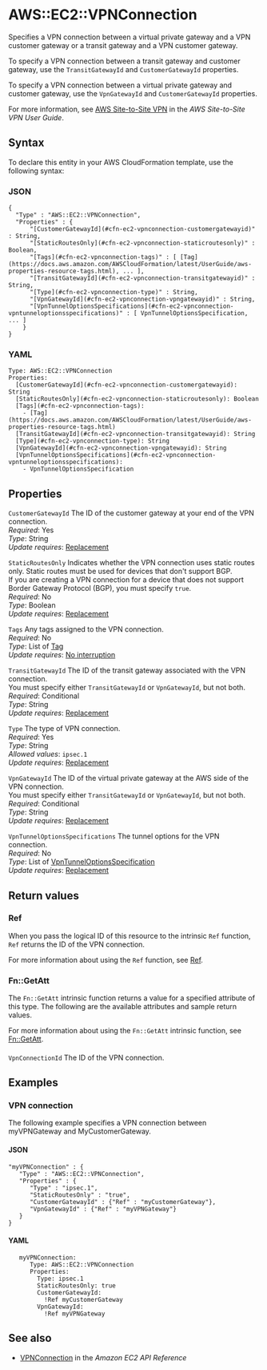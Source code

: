 # AWS::EC2::VPNConnection<a name="aws-resource-ec2-vpnconnection"></a>

Specifies a VPN connection between a virtual private gateway and a VPN customer gateway or a transit gateway and a VPN customer gateway\.

To specify a VPN connection between a transit gateway and customer gateway, use the `TransitGatewayId` and `CustomerGatewayId` properties\.

To specify a VPN connection between a virtual private gateway and customer gateway, use the `VpnGatewayId` and `CustomerGatewayId` properties\.

For more information, see [AWS Site\-to\-Site VPN](https://docs.aws.amazon.com/vpn/latest/s2svpn/VPC_VPN.html) in the _AWS Site\-to\-Site VPN User Guide_\.

## Syntax<a name="aws-resource-ec2-vpnconnection-syntax"></a>

To declare this entity in your AWS CloudFormation template, use the following syntax:

### JSON<a name="aws-resource-ec2-vpnconnection-syntax.json"></a>

```
{
  "Type" : "AWS::EC2::VPNConnection",
  "Properties" : {
      "[CustomerGatewayId](#cfn-ec2-vpnconnection-customergatewayid)" : String,
      "[StaticRoutesOnly](#cfn-ec2-vpnconnection-staticroutesonly)" : Boolean,
      "[Tags](#cfn-ec2-vpnconnection-tags)" : [ [Tag](https://docs.aws.amazon.com/AWSCloudFormation/latest/UserGuide/aws-properties-resource-tags.html), ... ],
      "[TransitGatewayId](#cfn-ec2-vpnconnection-transitgatewayid)" : String,
      "[Type](#cfn-ec2-vpnconnection-type)" : String,
      "[VpnGatewayId](#cfn-ec2-vpnconnection-vpngatewayid)" : String,
      "[VpnTunnelOptionsSpecifications](#cfn-ec2-vpnconnection-vpntunneloptionsspecifications)" : [ VpnTunnelOptionsSpecification, ... ]
    }
}
```

### YAML<a name="aws-resource-ec2-vpnconnection-syntax.yaml"></a>

```
Type: AWS::EC2::VPNConnection
Properties:
  [CustomerGatewayId](#cfn-ec2-vpnconnection-customergatewayid): String
  [StaticRoutesOnly](#cfn-ec2-vpnconnection-staticroutesonly): Boolean
  [Tags](#cfn-ec2-vpnconnection-tags):
    - [Tag](https://docs.aws.amazon.com/AWSCloudFormation/latest/UserGuide/aws-properties-resource-tags.html)
  [TransitGatewayId](#cfn-ec2-vpnconnection-transitgatewayid): String
  [Type](#cfn-ec2-vpnconnection-type): String
  [VpnGatewayId](#cfn-ec2-vpnconnection-vpngatewayid): String
  [VpnTunnelOptionsSpecifications](#cfn-ec2-vpnconnection-vpntunneloptionsspecifications):
    - VpnTunnelOptionsSpecification
```

## Properties<a name="aws-resource-ec2-vpnconnection-properties"></a>

`CustomerGatewayId` <a name="cfn-ec2-vpnconnection-customergatewayid"></a>
The ID of the customer gateway at your end of the VPN connection\.  
_Required_: Yes  
_Type_: String  
_Update requires_: [Replacement](https://docs.aws.amazon.com/AWSCloudFormation/latest/UserGuide/using-cfn-updating-stacks-update-behaviors.html#update-replacement)

`StaticRoutesOnly` <a name="cfn-ec2-vpnconnection-staticroutesonly"></a>
Indicates whether the VPN connection uses static routes only\. Static routes must be used for devices that don't support BGP\.  
If you are creating a VPN connection for a device that does not support Border Gateway Protocol \(BGP\), you must specify `true`\.  
_Required_: No  
_Type_: Boolean  
_Update requires_: [Replacement](https://docs.aws.amazon.com/AWSCloudFormation/latest/UserGuide/using-cfn-updating-stacks-update-behaviors.html#update-replacement)

`Tags` <a name="cfn-ec2-vpnconnection-tags"></a>
Any tags assigned to the VPN connection\.  
_Required_: No  
_Type_: List of [Tag](https://docs.aws.amazon.com/AWSCloudFormation/latest/UserGuide/aws-properties-resource-tags.html)  
_Update requires_: [No interruption](https://docs.aws.amazon.com/AWSCloudFormation/latest/UserGuide/using-cfn-updating-stacks-update-behaviors.html#update-no-interrupt)

`TransitGatewayId` <a name="cfn-ec2-vpnconnection-transitgatewayid"></a>
The ID of the transit gateway associated with the VPN connection\.  
You must specify either `TransitGatewayId` or `VpnGatewayId`, but not both\.  
_Required_: Conditional  
_Type_: String  
_Update requires_: [Replacement](https://docs.aws.amazon.com/AWSCloudFormation/latest/UserGuide/using-cfn-updating-stacks-update-behaviors.html#update-replacement)

`Type` <a name="cfn-ec2-vpnconnection-type"></a>
The type of VPN connection\.  
_Required_: Yes  
_Type_: String  
_Allowed values_: `ipsec.1`  
_Update requires_: [Replacement](https://docs.aws.amazon.com/AWSCloudFormation/latest/UserGuide/using-cfn-updating-stacks-update-behaviors.html#update-replacement)

`VpnGatewayId` <a name="cfn-ec2-vpnconnection-vpngatewayid"></a>
The ID of the virtual private gateway at the AWS side of the VPN connection\.  
You must specify either `TransitGatewayId` or `VpnGatewayId`, but not both\.  
_Required_: Conditional  
_Type_: String  
_Update requires_: [Replacement](https://docs.aws.amazon.com/AWSCloudFormation/latest/UserGuide/using-cfn-updating-stacks-update-behaviors.html#update-replacement)

`VpnTunnelOptionsSpecifications` <a name="cfn-ec2-vpnconnection-vpntunneloptionsspecifications"></a>
The tunnel options for the VPN connection\.  
_Required_: No  
_Type_: List of [VpnTunnelOptionsSpecification](aws-properties-ec2-vpnconnection-vpntunneloptionsspecification.md)  
_Update requires_: [Replacement](https://docs.aws.amazon.com/AWSCloudFormation/latest/UserGuide/using-cfn-updating-stacks-update-behaviors.html#update-replacement)

## Return values<a name="aws-resource-ec2-vpnconnection-return-values"></a>

### Ref<a name="aws-resource-ec2-vpnconnection-return-values-ref"></a>

When you pass the logical ID of this resource to the intrinsic `Ref` function, `Ref` returns the ID of the VPN connection\.

For more information about using the `Ref` function, see [Ref](https://docs.aws.amazon.com/AWSCloudFormation/latest/UserGuide/intrinsic-function-reference-ref.html)\.

### Fn::GetAtt<a name="aws-resource-ec2-vpnconnection-return-values-fn--getatt"></a>

The `Fn::GetAtt` intrinsic function returns a value for a specified attribute of this type\. The following are the available attributes and sample return values\.

For more information about using the `Fn::GetAtt` intrinsic function, see [Fn::GetAtt](https://docs.aws.amazon.com/AWSCloudFormation/latest/UserGuide/intrinsic-function-reference-getatt.html)\.

#### <a name="aws-resource-ec2-vpnconnection-return-values-fn--getatt-fn--getatt"></a>

`VpnConnectionId` <a name="VpnConnectionId-fn::getatt"></a>
The ID of the VPN connection\.

## Examples<a name="aws-resource-ec2-vpnconnection--examples"></a>

### VPN connection<a name="aws-resource-ec2-vpnconnection--examples--VPN_connection"></a>

The following example specifies a VPN connection between myVPNGateway and MyCustomerGateway\.

#### JSON<a name="aws-resource-ec2-vpnconnection--examples--VPN_connection--json"></a>

```
"myVPNConnection" : {
   "Type" : "AWS::EC2::VPNConnection",
   "Properties" : {
      "Type" : "ipsec.1",
      "StaticRoutesOnly" : "true",
      "CustomerGatewayId" : {"Ref" : "myCustomerGateway"},
      "VpnGatewayId" : {"Ref" : "myVPNGateway"}
   }
}
```

#### YAML<a name="aws-resource-ec2-vpnconnection--examples--VPN_connection--yaml"></a>

```
   myVPNConnection:
      Type: AWS::EC2::VPNConnection
      Properties:
        Type: ipsec.1
        StaticRoutesOnly: true
        CustomerGatewayId:
          !Ref myCustomerGateway
        VpnGatewayId:
          !Ref myVPNGateway
```

## See also<a name="aws-resource-ec2-vpnconnection--seealso"></a>

- [VPNConnection](https://docs.aws.amazon.com/AWSEC2/latest/APIReference/API_VpnConnection.html) in the _Amazon EC2 API Reference_
